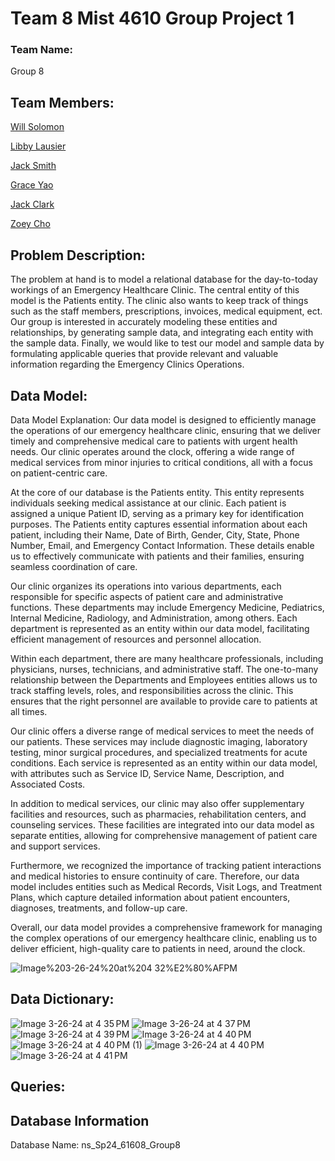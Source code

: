 
# Team 8 Mist 4610 Group Project 1

### Team Name:

Group 8

## Team Members:

[Will Solomon](https://github.com/Willtsolomon)

[Libby Lausier](https://github.com/libbylausier)

[Jack Smith](https://github.com/jacklsmith14)

[Grace Yao](https://github.com/graceyao2)

[Jack Clark](https://github.com/JackClark12)

[Zoey Cho](https://github.com/hc29584)

## Problem Description:

The problem at hand is to model a relational database for the day-to-today workings of an Emergency Healthcare Clinic. The central entity of this model is the Patients entity. The clinic also wants to keep track of things such as the staff members, prescriptions, invoices, medical equipment, ect.  Our group is interested in accurately modeling these entities and relationships, by generating sample data, and integrating each entity with the sample data. Finally, we would like to test our model and sample data by formulating applicable queries that provide relevant and valuable information regarding the Emergency Clinics Operations.

## Data Model:

Data Model Explanation: Our data model is designed to efficiently manage the operations of our emergency healthcare clinic, ensuring that we deliver timely and comprehensive medical care to patients with urgent health needs. Our clinic operates around the clock, offering a wide range of medical services from minor injuries to critical conditions, all with a focus on patient-centric care.

At the core of our database is the Patients entity. This entity represents individuals seeking medical assistance at our clinic. Each patient is assigned a unique Patient ID, serving as a primary key for identification purposes. The Patients entity captures essential information about each patient, including their Name, Date of Birth, Gender, City, State, Phone Number, Email, and Emergency Contact Information. These details enable us to effectively communicate with patients and their families, ensuring seamless coordination of care.

Our clinic organizes its operations into various departments, each responsible for specific aspects of patient care and administrative functions. These departments may include Emergency Medicine, Pediatrics, Internal Medicine, Radiology, and Administration, among others. Each department is represented as an entity within our data model, facilitating efficient management of resources and personnel allocation.

Within each department, there are many healthcare professionals, including physicians, nurses, technicians, and administrative staff. The one-to-many relationship between the Departments and Employees entities allows us to track staffing levels, roles, and responsibilities across the clinic. This ensures that the right personnel are available to provide care to patients at all times.

Our clinic offers a diverse range of medical services to meet the needs of our patients. These services may include diagnostic imaging, laboratory testing, minor surgical procedures, and specialized treatments for acute conditions. Each service is represented as an entity within our data model, with attributes such as Service ID, Service Name, Description, and Associated Costs.

In addition to medical services, our clinic may also offer supplementary facilities and resources, such as pharmacies, rehabilitation centers, and counseling services. These facilities are integrated into our data model as separate entities, allowing for comprehensive management of patient care and support services.

Furthermore, we recognized the importance of tracking patient interactions and medical histories to ensure continuity of care. Therefore, our data model includes entities such as Medical Records, Visit Logs, and Treatment Plans, which capture detailed information about patient encounters, diagnoses, treatments, and follow-up care.

Overall, our data model provides a comprehensive framework for managing the complex operations of our emergency healthcare clinic, enabling us to deliver efficient, high-quality care to patients in need, around the clock.

![Image%203-26-24%20at%204 32%E2%80%AFPM](https://github.com/Willtsolomon/MIST-4610-Project-one/assets/150104481/f7d780a0-b0e5-48e5-9ad2-4d4458c672a1)

## Data Dictionary:

![Image 3-26-24 at 4 35 PM](https://github.com/Willtsolomon/MIST-4610-Project-one/assets/150104481/cb23d2ab-c0c7-4a41-ba51-a2d0f64493d1)
![Image 3-26-24 at 4 37 PM](https://github.com/Willtsolomon/MIST-4610-Project-one/assets/150104481/8155233f-5a8b-4bbc-be90-d0e62073cd8f)
![Image 3-26-24 at 4 39 PM](https://github.com/Willtsolomon/MIST-4610-Project-one/assets/150104481/47ff8745-6cd3-4cdf-8864-78e68381f8e9)
![Image 3-26-24 at 4 40 PM](https://github.com/Willtsolomon/MIST-4610-Project-one/assets/150104481/3c248003-ac54-4289-8226-0e8d193692a6)
![Image 3-26-24 at 4 40 PM (1)](https://github.com/Willtsolomon/MIST-4610-Project-one/assets/150104481/b8ab9cfd-55f6-4a90-868b-72fb237c3718)
![Image 3-26-24 at 4 40 PM](https://github.com/Willtsolomon/MIST-4610-Project-one/assets/150104481/20a9d336-762f-47e0-a4e6-c187248427e4)
![Image 3-26-24 at 4 41 PM](https://github.com/Willtsolomon/MIST-4610-Project-one/assets/150104481/75ca1beb-67ec-41f5-ad08-5c2cfb046297)


## Queries:


## Database Information

Database Name: ns_Sp24_61608_Group8

